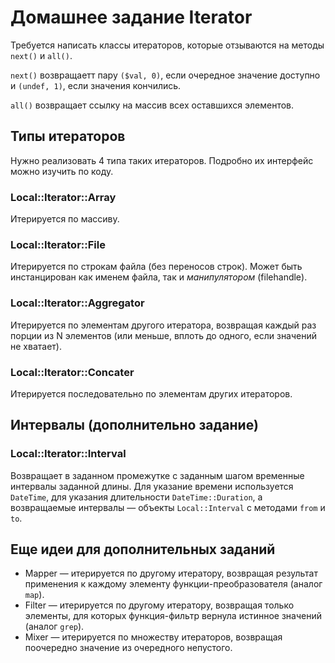 Домашнее задание Iterator
=========================

Требуется написать классы итераторов, которые отзываются на методы `next()` и `all()`.

`next()` возвращаетт пару `($val, 0)`, если очередное значение доступно и `(undef, 1)`, если значения кончились.

`all()` возвращает ссылку на массив всех оставшихся элементов.

Типы итераторов
---------------

Нужно реализовать 4 типа таких итераторов. Подробно их интерфейс можно изучить по коду.

### Local::Iterator::Array

Итерируется по массиву.

### Local::Iterator::File

Итерируется по строкам файла (без переносов строк). Может быть инстанцирован как именем файла, так и _манипулятором_ (filehandle).

### Local::Iterator::Aggregator

Итерируется по элементам другого итератора, возвращая каждый раз порции из N элементов (или меньше, вплоть до одного, если значений не хватает).

### Local::Iterator::Concater

Итерируется последовательно по элементам других итераторов.

Интервалы (дополнительно задание)
---------------------------------

### Local::Iterator::Interval

Возвращает в заданном промежутке с заданным шагом временные интервалы заданной длины. Для указание времени используется `DateTime`, для указания длительности `DateTime::Duration`, а возвращаемые интервалы — объекты `Local::Interval` с методами `from` и `to`.

Еще идеи для дополнительных заданий
-----------------------------------

* Mapper — итерируется по другому итератору, возвращая результат применения к каждому элементу функции-преобразователя (аналог `map`).
* Filter — итерируется по другому итератору, возвращая только элементы, для которых функция-фильтр вернула истинное значений (аналог `grep`).
* Mixer — итерируется по множеству итераторов, возвращая поочередно значение из очередного непустого.
